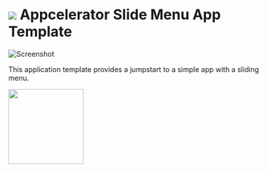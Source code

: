 [logo]:https://github.com/appcelerator-se/SE-Media/blob/master/appc-logo.png?raw=true

![][logo] Appcelerator Slide Menu App Template
======================================================

![Screenshot](https://github.com/appcelerator-se/SE-Media/blob/master/Screenshots/SlideMenuTemplate/iOS/iphone-menu-open.png?raw=true)

This application template provides a jumpstart to a simple app with a sliding menu.

<img src="https://github.com/appcelerator-se/SE-Media/blob/master/Screenshots/SlideMenuTemplate/iOS/iphone-menu-open.png?raw=true" style="width: 150px;height: auto;"/>

